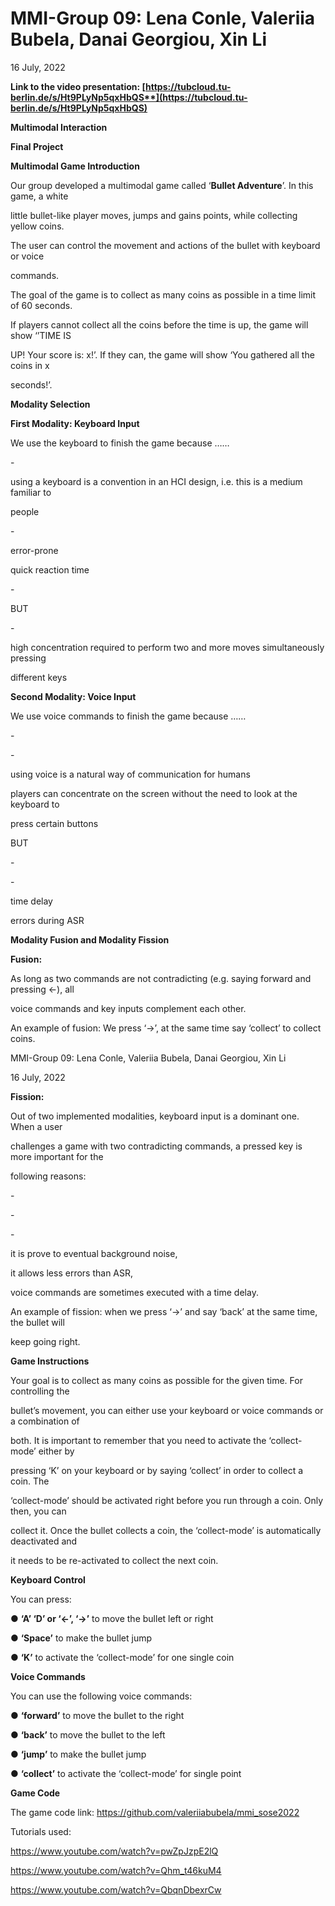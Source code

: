 <h1>MMI-Group 09: Lena Conle, Valeriia Bubela, Danai Georgiou, Xin Li </h1>

16 July, 2022

**Link to the video presentation: [https://tubcloud.tu-berlin.de/s/Ht9PLyNp5qxHbQS**](https://tubcloud.tu-berlin.de/s/Ht9PLyNp5qxHbQS)**

**Multimodal Interaction**

**Final Project**

**Multimodal Game Introduction**

Our group developed a multimodal game called ‘**Bullet Adventure**’. In this game, a white

little bullet-like player moves, jumps and gains points, while collecting yellow coins.

The user can control the movement and actions of the bullet with keyboard or voice

commands.

The goal of the game is to collect as many coins as possible in a time limit of 60 seconds.

If players cannot collect all the coins before the time is up, the game will show ‘’TIME IS

UP! Your score is: x!’. If they can, the game will show ‘You gathered all the coins in x

seconds!’.

**Modality Selection**

**First Modality: Keyboard Input**

We use the keyboard to finish the game because ……

\-

using a keyboard is a convention in an HCI design, i.e. this is a medium familiar to

people

\-

error-prone

quick reaction time

\-

BUT

\-

high concentration required to perform two and more moves simultaneously pressing

different keys

**Second Modality: Voice Input**

We use voice commands to finish the game because ……

\-

\-

using voice is a natural way of communication for humans

players can concentrate on the screen without the need to look at the keyboard to

press certain buttons

BUT

\-

\-

time delay

errors during ASR

**Modality Fusion and Modality Fission**

**Fusion:**

As long as two commands are not contradicting (e.g. saying forward and pressing ←), all

voice commands and key inputs complement each other.

An example of fusion: We press ‘→’, at the same time say ‘collect’ to collect coins.



<a name="br2"></a> 

MMI-Group 09: Lena Conle, Valeriia Bubela, Danai Georgiou, Xin Li

16 July, 2022

**Fission:**

Out of two implemented modalities, keyboard input is a dominant one. When a user

challenges a game with two contradicting commands, a pressed key is more important for the

following reasons:

\-

\-

\-

it is prove to eventual background noise,

it allows less errors than ASR,

voice commands are sometimes executed with a time delay.

An example of fission: when we press ‘→’ and say ‘back’ at the same time, the bullet will

keep going right.

**Game Instructions**

Your goal is to collect as many coins as possible for the given time. For controlling the

bullet’s movement, you can either use your keyboard or voice commands or a combination of

both. It is important to remember that you need to activate the ‘collect-mode’ either by

pressing ‘K’ on your keyboard or by saying ‘collect’ in order to collect a coin. The

‘collect-mode’ should be activated right before you run through a coin. Only then, you can

collect it. Once the bullet collects a coin, the ‘collect-mode’ is automatically deactivated and

it needs to be re-activated to collect the next coin.

**Keyboard Control**

You can press:

● **‘A’ ‘D’ or ‘←’, ‘→’** to move the bullet left or right

● **‘Space’** to make the bullet jump

● **‘K’** to activate the ‘collect-mode’ for one single coin

**Voice Commands**

You can use the following voice commands:

● **‘forward’** to move the bullet to the right

● **‘back’** to move the bullet to the left

● **‘jump’** to make the bullet jump

● **‘collect’** to activate the ‘collect-mode’ for single point

**Game Code**

The game code link: <https://github.com/valeriiabubela/mmi_sose2022>

Tutorials used:

<https://www.youtube.com/watch?v=pwZpJzpE2lQ>

<https://www.youtube.com/watch?v=Qhm_t46kuM4>

<https://www.youtube.com/watch?v=QbqnDbexrCw>
